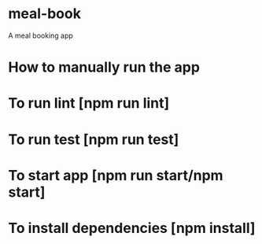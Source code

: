 # meal-book
A meal booking app

# How to manually run the app
# To run lint [npm run lint]
# To run test [npm run test]
# To start app [npm run start/npm start]
# To install dependencies [npm install]